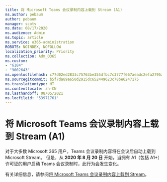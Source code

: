 ```yaml
---
title: 将 Microsoft Teams 会议录制内容上载到 Stream (A1)
ms.author: pebaum
author: pebaum
manager: scotv
ms.date: 08/17/2020
ms.audience: Admin
ms.topic: article
ms.service: o365-administration
ROBOTS: NOINDEX, NOFOLLOW
localization_priority: Priority
ms.collection: Adm_O365
ms.custom:
- "6184"
- "9002643"
ms.openlocfilehash: c77d02ed2833c75763be355dfbc7c3777f667aeadc2efa2795afaf3f6d5445e0
ms.sourcegitcommit: b5f7da89a650d2915dc652449623c78be6247175
ms.translationtype: HT
ms.contentlocale: zh-CN
ms.lasthandoff: 08/05/2021
ms.locfileid: "53971761"
---
```

# <a name="upload-a-microsoft-teams-meeting-recording-to-stream-a1"></a>将 Microsoft Teams 会议录制内容上载到 Stream (A1)

对于大多数 Microsoft 365 用户，Teams 会议录制内容将在会议后自动上载到 Microsoft Stream。 但是，从 **2020 年 8 月 20 日** 开始，当拥有 A1（包括 A1+）许可证的用户启动 Teams 会议录制时，此行为会发生变化。  

有关详细信息，请参阅[将 Microsoft Teams 会议录制内容上载到 Stream](https://docs.microsoft.com/stream/portal-upload-teams-meeting-recording)。